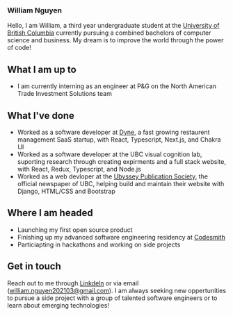 ### William Nguyen

Hello, I am William, a third year undergraduate student at the [University of British Columbia](https://ubc.ca) currently pursuing a combined bachelors of computer science and business. My dream is to improve the world through the power of code!

## What I am up to
- I am currently interning as an engineer at P&G on the North American Trade Investment Solutions team

## What I've done
- Worked as a software developer at [Dyne](https://www.dyneapp.ca/), a fast growing restaurent management SaaS startup, with React, Typescript, Next.js, and Chakra UI
- Worked as a software developer at the UBC visual cognition lab, suporting research through creating expirments and a full stack website, with React, Redux, Typescript, and Node.js
- Worked as a web devloper at the [Ubyssey Publication Society](https://ubyssey.ca/), the official newspaper of UBC, helping build and maintain their website with Django, HTML/CSS and Bootstrap

## Where I am headed
-  Launching my first open source product
-  Finishing up my advanced software engineering residency at [Codesmith](https://www.codesmith.io/)
-  Particiapting in hackathons and working on side projects

## Get in touch
Reach out to me through [Linkdeln](www.linkedin.com/in/william-nguyen202103) or via email (william.nguyen202103@gmail.com). I am always seeking new oppertunities to pursue a side project with a group of talented software engineers or to learn about emerging technologies!



<!--
**wnguye03/wnguye03** is a ✨ _special_ ✨ repository because its `README.md` (this file) appears on your GitHub profile.

Here are some ideas to get you started:

- 🔭 I’m currently working on ...
- 🌱 I’m currently learning ...
- 👯 I’m looking to collaborate on ...
- 🤔 I’m looking for help with ...
- 💬 Ask me about ...
- 📫 How to reach me: ...
- 😄 Pronouns: ...
- ⚡ Fun fact: ...
-->

